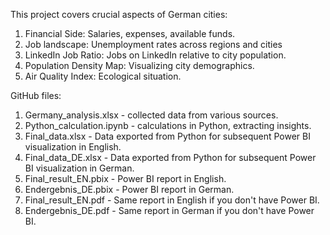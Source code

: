 This project covers crucial aspects of German cities:

1. Financial Side: Salaries, expenses, available funds.
2. Job landscape: Unemployment rates across regions and cities
3. LinkedIn Job Ratio: Jobs on LinkedIn relative to city population.
4. Population Density Map: Visualizing city demographics.
5. Air Quality Index: Ecological situation.

GitHub files:

1. Germany_analysis.xlsx - collected data from various sources.
2. Python_calculation.ipynb - calculations in Python, extracting insights.
3. Final_data.xlsx - Data exported from Python for subsequent Power BI visualization in English.
4. Final_data_DE.xlsx - Data exported from Python for subsequent Power BI visualization in German.
5. Final_result_EN.pbix - Power BI report in English.
6. Endergebnis_DE.pbix - Power BI report in German.
7. Final_result_EN.pdf - Same report in English if you don't have Power BI.
8. Endergebnis_DE.pdf - Same report in German if you don't have Power BI.
